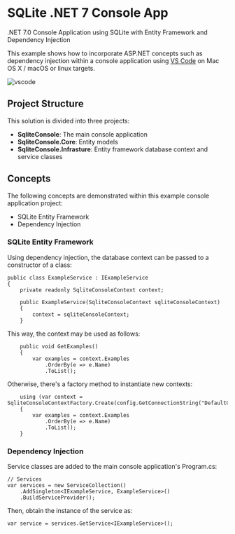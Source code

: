 # SQLite .NET 7 Console App
.NET 7.0 Console Application using SQLite with Entity Framework and Dependency Injection

This example shows how to incorporate ASP.NET concepts such as dependency injection within a console application using [VS Code](https://code.visualstudio.com/) on Mac OS X / macOS or linux targets.

![vscode](https://user-images.githubusercontent.com/1213591/106406012-9d305c00-63fd-11eb-98e0-c2a0fca08afe.png)

## Project Structure

This solution is divided into three projects:

- **SqliteConsole**: The main console application
- **SqliteConsole.Core**: Entity models
- **SqliteConsole.Infrasture**: Entity framework database context and service classes

## Concepts

The following concepts are demonstrated within this example console application project:
- SQLite Entity Framework
- Dependency Injection

### SQLite Entity Framework

Using dependency injection, the database context can be passed to a constructor of a class:

    public class ExampleService : IExampleService
    {
        private readonly SqliteConsoleContext context;

        public ExampleService(SqliteConsoleContext sqliteConsoleContext)
        {
            context = sqliteConsoleContext;
        }

This way, the context may be used as follows:

        public void GetExamples()
        {
            var examples = context.Examples
                .OrderBy(e => e.Name)
                .ToList();

Otherwise, there's a factory method to instantiate new contexts:

        using (var context = SqliteConsoleContextFactory.Create(config.GetConnectionString("DefaultConnection")))
        {
            var examples = context.Examples
                .OrderBy(e => e.Name)
                .ToList();
        }
        
### Dependency Injection

Service classes are added to the main console application's Program.cs:

    // Services
    var services = new ServiceCollection()
        .AddSingleton<IExampleService, ExampleService>()
        .BuildServiceProvider();

Then, obtain the instance of the service as:

    var service = services.GetService<IExampleService>();

